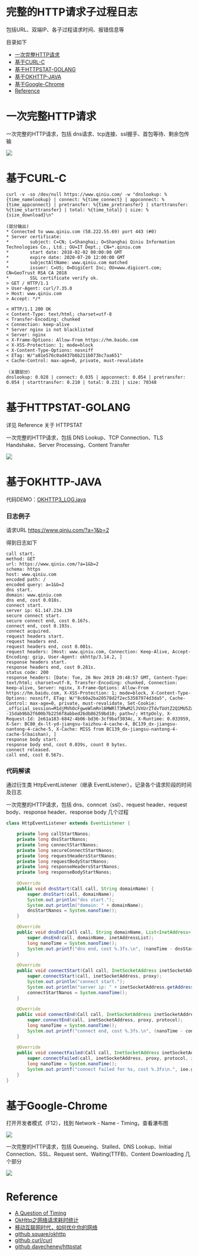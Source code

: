 # 完整的HTTP请求子过程日志

包括URL、双端IP、各子过程请求时间、报错信息等

目录如下

* [一次完整HTTP请求](#一次完整HTTP请求)
* [基于CURL-C](#基于CURL-C)
* [基于HTTPSTAT-GOLANG](#基于HTTPSTAT-GOLANG)
* [基于OKHTTP-JAVA](#基于OKHTTP-JAVA)
* [基于Google-Chrome](#基于Google-Chrome)
* [Reference](#Reference)

# 一次完整HTTP请求

一次完整的HTTP请求，包括 dns请求、tcp连接、ssl握手、首包等待、剩余包传输

![](docment/whole_http.jpg)

# 基于CURL-C

```
curl -v -so /dev/null https://www.qiniu.com/ -w "dnslookup: %{time_namelookup} | connect: %{time_connect} | appconnect: %{time_appconnect} | pretransfer: %{time_pretransfer} | starttransfer: %{time_starttransfer} | total: %{time_total} | size: %{size_download}\n"

(部分输出)
* Connected to www.qiniu.com (58.222.55.69) port 443 (#0)
* Server certificate:
*        subject: C=CN; L=Shanghai; O=Shanghai Qiniu Information Technologies Co., Ltd.; OU=IT Dept.; CN=*.qiniu.com
*        start date: 2018-02-02 00:00:00 GMT
*        expire date: 2020-07-20 12:00:00 GMT
*        subjectAltName: www.qiniu.com matched
*        issuer: C=US; O=DigiCert Inc; OU=www.digicert.com; CN=GeoTrust RSA CA 2018
*        SSL certificate verify ok.
> GET / HTTP/1.1
> User-Agent: curl/7.35.0
> Host: www.qiniu.com
> Accept: */*

< HTTP/1.1 200 OK
< Content-Type: text/html; charset=utf-8
< Transfer-Encoding: chunked
< Connection: keep-alive
* Server nginx is not blacklisted
< Server: nginx
< X-Frame-Options: Allow-From https://hm.baidu.com
< X-XSS-Protection: 1; mode=block
< X-Content-Type-Options: nosniff
< ETag: W/"a81e576c0ad437b6b211b073bc7aa651"
< Cache-Control: max-age=0, private, must-revalidate

（关键部分）
dnslookup: 0.028 | connect: 0.035 | appconnect: 0.054 | pretransfer: 0.054 | starttransfer: 0.210 | total: 0.231 | size: 70348
```

# 基于HTTPSTAT-GOLANG

详见 Reference 关于 HTTPSTAT

一次完整的HTTP请求，包括 DNS Lookup、TCP Connection、TLS Handshake、Server Processing、Content Transfer

![](https://github.com/davecheney/httpstat/blob/master/screenshot.png)

# 基于OKHTTP-JAVA

代码DEMO：[OKHTTP3_LOG.java](src/main/OKHTTP3_LOG.java)

### 日志例子

请求URL https://www.qiniu.com/?a=1&b=2

得到日志如下

```
call start.
method: GET
url: https://www.qiniu.com/?a=1&b=2
schema: https
host: www.qiniu.com
encoded path: /
encoded query: a=1&b=2
dns start.
domain: www.qiniu.com
dns end, cost 0.018s.
connect start.
server ip: 61.147.234.139
secure connect start.
secure connect end, cost 0.167s.
connect end, cost 0.193s.
connect acquired.
request headers start.
request headers end.
request headers end, cost 0.001s.
request headers: [Host: www.qiniu.com, Connection: Keep-Alive, Accept-Encoding: gzip, User-Agent: okhttp/3.14.2, ]
response headers start.
response headers end, cost 0.281s.
status code: 200
response headers: [Date: Tue, 26 Nov 2019 20:48:57 GMT, Content-Type: text/html; charset=utf-8, Transfer-Encoding: chunked, Connection: keep-alive, Server: nginx, X-Frame-Options: Allow-From https://hm.baidu.com, X-XSS-Protection: 1; mode=block, X-Content-Type-Options: nosniff, ETag: W/"8c60a2ba20578d2f2ec53587974d3da5", Cache-Control: max-age=0, private, must-revalidate, Set-Cookie: _official_session=M1djMVhOcFgweWlmRnl6MWRlT3MwM2lJVXUrZTdvTUdtZ2Q1MU5ZaGNPNTFhRmFWd1R3Mk9HL1ZmeFRIdGNTMWhGbE5DdXcrVkxOVE44eTNZZFNpSlVWMXhsVy9iMzI3dGNMNkswUEx4R2djYVFCYjBWWkg5WXUyT1BPd0pYOXBsWjhzcDdqKzRZRXBRMjY0S0h6ZmR3PT0tLVM4WUVuODFucXFaeHQ2Z2h1WGdCY2c9PQ%3D%3D--15dab9bb2f600b7b2256f8abbed26db86259bd10; path=/; HttpOnly, X-Request-Id: 2e61a183-6842-4b06-bd36-3cf9baf3034c, X-Runtime: 0.033959, X-Ser: BC80_dx-lt-yd-jiangsu-taizhou-4-cache-4, BC139_dx-jiangsu-nantong-4-cache-5, X-Cache: MISS from BC139_dx-jiangsu-nantong-4-cache-5(baishan), ]
response body start.
response body end, cost 0.039s, count 0 bytes.
connect released.
call end, cost 0.567s.
```

### 代码解读

通过衍生类 HttpEventListener（继承 EventListener），记录各个请求阶段的时间及日志

一次完整的HTTP请求，包括 dns、conncet（ssl）、request header、request body、response header、response body 几个过程

```Java
class HttpEventListener extends EventListener {

    private long callStartNanos;
    private long dnsStartNanos;
    private long connectStartNanos;
    private long secureConnectStartNanos;
    private long requestHeadersStartNanos;
    private long requestBodyStartNanos;
    private long responseHeadersStartNanos;
    private long responseBodyStartNanos;
    
    @Override
    public void dnsStart(Call call, String domainName) {
        super.dnsStart(call, domainName);
        System.out.println("dns start.");
        System.out.println("domain: " + domainName);
        dnsStartNanos = System.nanoTime();
    }

    @Override
    public void dnsEnd(Call call, String domainName, List<InetAddress> inetAddressList) {
        super.dnsEnd(call, domainName, inetAddressList);
        long nanoTime = System.nanoTime();
        System.out.printf("dns end, cost %.3fs.\n", (nanoTime - dnsStartNanos) / 1000000000d);
    }
    
    @Override
    public void connectStart(Call call, InetSocketAddress inetSocketAddress, Proxy proxy) {
    	super.connectStart(call, inetSocketAddress, proxy);
    	System.out.println("connect start.");
    	System.out.println("server ip: " + inetSocketAddress.getAddress().getHostAddress());
    	connectStartNanos = System.nanoTime();
    }
    
    @Override
    public void connectEnd(Call call, InetSocketAddress inetSocketAddress, Proxy proxy, Protocol protocol) {
        super.connectEnd(call, inetSocketAddress, proxy, protocol);
        long nanoTime = System.nanoTime();
        System.out.printf("connect end, cost %.3fs.\n", (nanoTime - connectStartNanos) / 1000000000d);
    }
    
    @Override
    public void connectFailed(Call call, InetSocketAddress inetSocketAddress, Proxy proxy, Protocol protocol, IOException ioe) {
        super.connectFailed(call, inetSocketAddress, proxy, protocol, ioe);
        long nanoTime = System.nanoTime();
        System.out.printf("connect failed for %s, cost %.3fs\n.", ioe.getMessage(), (nanoTime - connectStartNanos) / 1000000000d);
    }
}
```

# 基于Google-Chrome

打开开发者模式（F12），找到 Network - Name - Timing，查看瀑布图

![](docment/chrome_F12.png)

一次完整的HTTP请求，包括 Queueing、Stalled、DNS Lookup、Initial Connection、SSL、Request sent、Waiting(TTFB)、Content Downloading 几个部分

![](docment/chrome_http.png)

# Reference

- [A Question of Timing](https://blog.cloudflare.com/a-question-of-timing/)
- [OkHttp之网络请求耗时统计](https://blog.csdn.net/joye123/article/details/82115562)
- [移动互联网时代，如何优化你的网络](https://yq.aliyun.com/articles/58967?spm=a2c4g.11186623.2.11.66f5702d0tveyr)
- [github square/okhttp](https://github.com/square/okhttp/)
- [github curl/curl](https://github.com/curl/curl/)
- [github davecheney/httpstat](https://github.com/davecheney/httpstat/)
